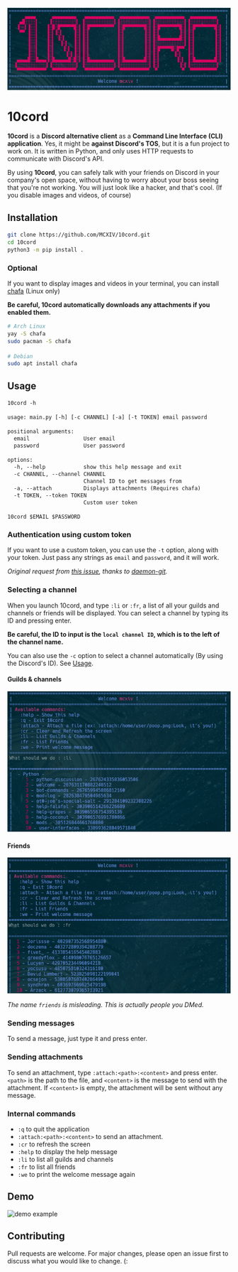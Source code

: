 ![Welcome to 10cord](docs/welcome.png "Welcome to 10cord")

# 10cord
**10cord** is a **Discord alternative client** as a **Command Line Interface (CLI) application**.
Yes, it might be **against Discord's TOS**, but it is a fun project to work on. It is written in Python, and only uses HTTP requests to communicate with Discord's API.

By using **10cord**, you can safely talk with your friends on Discord in your company's open space, without having to worry about your boss seeing that you're not working. You will just look like a hacker, and that's cool. (If you disable images and videos, of course)

## Installation
```bash
git clone https://github.com/MCXIV/10cord.git
cd 10cord
python3 -m pip install .
```

### Optional
If you want to display images and videos in your terminal, you can install [chafa](https://github.com/hpjansson/chafa) (Linux only)

**Be careful, 10cord automatically downloads any attachments if you enabled them.**

```bash
# Arch Linux
yay -S chafa
sudo pacman -S chafa

# Debian
sudo apt install chafa
```

## Usage
```
10cord -h

usage: main.py [-h] [-c CHANNEL] [-a] [-t TOKEN] email password

positional arguments:
  email                 User email
  password              User password

options:
  -h, --help            show this help message and exit
  -c CHANNEL, --channel CHANNEL
                        Channel ID to get messages from
  -a, --attach          Displays attachments (Requires chafa)
  -t TOKEN, --token TOKEN
                        Custom user token

10cord $EMAIL $PASSWORD
```

### Authentication using custom token
If you want to use a custom token, you can use the `-t` option, along with your token.
Just pass any strings as `email` and `password`, and it will work. 

*Original request from [this issue](https://github.com/mcxiv/10cord/issues/4), thanks to [daemon-git](https://github.com/daemon-git).*

### Selecting a channel
When you launch 10cord, and type `:li` or `:fr`, a list of all your guilds and channels or friends will be displayed. You can select a channel by typing its ID and pressing enter.

**Be careful, the ID to input is the `local channel ID`, which is to the left of the channel name.**

You can also use the `-c` option to select a channel automatically (By using the Discord's ID). See [Usage](#usage).

#### Guilds & channels

![channel selection](docs/guilds.png "Channel selection")

#### Friends

![friend selection](docs/friends.png "Friend selection")

*The name `friends` is misleading. This is actually people you DMed.*

### Sending messages
To send a message, just type it and press enter.

### Sending attachments
To send an attachment, type `:attach:<path>:<content>` and press enter. `<path>` is the path to the file, and `<content>` is the message to send with the attachment. If `<content>` is empty, the attachment will be sent without any message.

### Internal commands
- `:q` to quit the application
- `:attach:<path>:<content>` to send an attachment.
- `:cr` to refresh the screen
- `:help` to display the help message
- `:li` to list all guilds and channels
- `:fr` to list all friends
- `:we` to print the welcome message again

## Demo
![demo example](docs/demo.gif "Demo example")

## Contributing
Pull requests are welcome. For major changes, please open an issue first to discuss what you would like to change. (:
